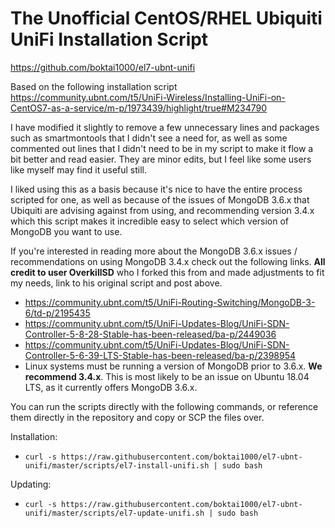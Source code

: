 # The Unofficial CentOS/RHEL Ubiquiti UniFi Installation Script
https://github.com/boktai1000/el7-ubnt-unifi

Based on the following installation script https://community.ubnt.com/t5/UniFi-Wireless/Installing-UniFi-on-CentOS7-as-a-service/m-p/1973439/highlight/true#M234790 

I have modified it slightly to remove a few unnecessary lines and packages such as smartmontools that I didn't see a need for, as well as some commented out lines that I didn't need to be in my script to make it flow a bit better and read easier. They are minor edits, but I feel like some users like myself may find it useful still.

I liked using this as a basis because it's nice to have the entire process scripted for one, as well as because of the issues of MongoDB 3.6.x that Ubiquiti are advising against from using, and recommending version 3.4.x which this script makes it incredible easy to select which version of MongoDB you want to use.

If you're interested in reading more about the MongoDB 3.6.x issues / recommendations on using MongoDB 3.4.x check out the following links. **All credit to user OverkillSD** who I forked this from and made adjustments to fit my needs, link to his original script and post above.

* https://community.ubnt.com/t5/UniFi-Routing-Switching/MongoDB-3-6/td-p/2195435
* https://community.ubnt.com/t5/UniFi-Updates-Blog/UniFi-SDN-Controller-5-8-28-Stable-has-been-released/ba-p/2449036
* https://community.ubnt.com/t5/UniFi-Updates-Blog/UniFi-SDN-Controller-5-6-39-LTS-Stable-has-been-released/ba-p/2398954
* Linux systems must be running a version of MongoDB prior to 3.6.x. **We recommend 3.4.x**. This is most likely to be an issue on Ubuntu 18.04 LTS, as it currently offers MongoDB 3.6.x.

You can run the scripts directly with the following commands, or reference them directly in the repository and copy or SCP the files over.

Installation:
* `curl -s https://raw.githubusercontent.com/boktai1000/el7-ubnt-unifi/master/scripts/el7-install-unifi.sh | sudo bash`

Updating:
* `curl -s https://raw.githubusercontent.com/boktai1000/el7-ubnt-unifi/master/scripts/el7-update-unifi.sh | sudo bash`
